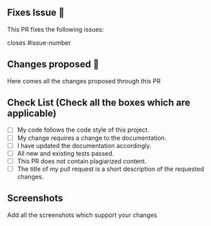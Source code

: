 <!--Type in all the issues that have been fixed through this pull request ex : #1 -->

## Fixes Issue 📜

This PR fixes the following issues:

closes #issue-number

<!-- Write down all the changes made-->

## Changes proposed 📝

Here comes all the changes proposed through this PR

<!-- Check all the boxes which are applicable to check the box correct follow the following conventions-->
<!--
[x] - Correct
[X] - Correct
-->

## Check List (Check all the boxes which are applicable) <!--Follow the above conventions to check the box-->

- [ ] My code follows the code style of this project.
- [ ] My change requires a change to the documentation.
- [ ] I have updated the documentation accordingly.
- [ ] All new and existing tests passed.
- [ ] This PR does not contain plagiarized content.
- [ ] The title of my pull request is a short description of the requested changes.

<!--Add screen shots of the changed output-->

## Screenshots

Add all the screenshots which support your changes
